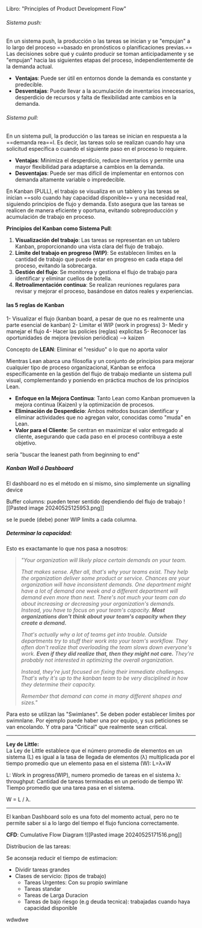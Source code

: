 Libro: "Principles of Product Development Flow"

###### Sistema push: 
En un sistema push, la producción o las tareas se inician y se "empujan" a lo largo del proceso ==basado en pronósticos o planificaciones previas.== Las decisiones sobre qué y cuánto producir se toman anticipadamente y se "empujan" hacia las siguientes etapas del proceso, independientemente de la demanda actual.
- **Ventajas**: Puede ser útil en entornos donde la demanda es constante y predecible.
- **Desventajas**: Puede llevar a la acumulación de inventarios innecesarios, desperdicio de recursos y falta de flexibilidad ante cambios en la demanda.

###### Sistema pull:
En un sistema pull, la producción o las tareas se inician en respuesta a la ==demanda rea==l. Es decir, las tareas solo se realizan cuando hay una solicitud específica o cuando el siguiente paso en el proceso lo requiere.
- **Ventajas**: Minimiza el desperdicio, reduce inventarios y permite una mayor flexibilidad para adaptarse a cambios en la demanda.
- **Desventajas**: Puede ser mas difícil de implementar en entornos con demanda altamente variable o impredecible.

En Kanban (PULL), el trabajo se visualiza en un tablero y las tareas se inician ==solo cuando hay capacidad disponible== y una necesidad real, siguiendo principios de flujo y demanda. Esto asegura que las tareas se realicen de manera eficiente y oportuna, evitando sobreproducción y acumulación de trabajo en proceso.

**Principios del Kanban como Sistema Pull**:

1. **Visualización del trabajo**: Las tareas se representan en un tablero Kanban, proporcionando una vista clara del flujo de trabajo.
2. **Límite del trabajo en progreso (WIP)**: Se establecen límites en la cantidad de trabajo que puede estar en progreso en cada etapa del proceso, evitando la sobrecarga.
3. **Gestión del flujo**: Se monitorea y gestiona el flujo de trabajo para identificar y eliminar cuellos de botella.
4. **Retroalimentación continua**: Se realizan reuniones regulares para revisar y mejorar el proceso, basándose en datos reales y experiencias.

#### las 5 reglas de Kanban

1- Visualizar el flujo (kanban board, a pesar de que no es realmente una parte esencial de kanban)
2- Limitar el WIP (work in progress)
3- Medir y manejar el flujo
4- Hacer las policies (reglas) explicitas
5- Reconocer las oportunidades de mejora (revision periódica) --> kaizen

Concepto de **LEAN**: Eliminar el "residuo" o lo que no aporta valor

Mientras Lean abarca una filosofía y un conjunto de principios para mejorar cualquier tipo de proceso organizacional, Kanban se enfoca específicamente en la gestión del flujo de trabajo mediante un sistema pull visual, complementando y poniendo en práctica muchos de los principios Lean.

- **Enfoque en la Mejora Continua**: Tanto Lean como Kanban promueven la mejora continua (Kaizen) y la optimización de procesos.
- **Eliminación de Desperdicio**: Ambos métodos buscan identificar y eliminar actividades que no agregan valor, conocidas como "muda" en Lean.
- **Valor para el Cliente**: Se centran en maximizar el valor entregado al cliente, asegurando que cada paso en el proceso contribuya a este objetivo.

sería "buscar the leanest path from beginning to end"

##### Kanban Wall ó Dashboard
El dashboard no es el método en sí mismo, sino simplemente un signalling device

Buffer columns: pueden tener sentido dependiendo del flujo de trabajo
![[Pasted image 20240525125953.png]]


se le puede (debe) poner WIP limits a cada columna. 


##### Determinar la capacidad:

Esto es exactamante lo que nos pasa a nosotros:

> *"Your organization will likely place certain demands on your team.*
> 
> *That makes sense. After all, that's why your teams exist.*
> *They help the organization deliver some product or service.*
> *Chances are your organization will have inconsistent demands.*
> *One department might have a lot of demand one week and a different department will demand even more than next.*
> *There's not much your team can do about increasing or decreasing your organization's demands. Instead, you have to focus on your team's capacity.*
> ***Most organizations don't think about your team's capacity when they create a demand.***
> 
> *That's actually why a lot of teams get into trouble. Outside departments try to stuff their work into your team's workflow.* *They often don't realize that overloading the team slows down everyone's work.* ***Even if they did realize that, then they might not care.***
> *They're probably not interested in optimizing the overall organization.*
> 
> *Instead, they're just focused on fixing their immediate challenges.*
> *That's why it's up to the kanban team to be very disciplined in how they determine their capacity.*
> 
> *Remember that demand can come in many different shapes and sizes."*

Para esto se utilizan las "Swimlanes". 
Se deben poder establecer limites por swimnlane. Por ejemplo puede haber una por equipo, y sus peticiones se van encolando. Y otra para "Critical" que realmente sean critical.


-------------


**Ley de Little:**  
La Ley de Little establece que el número promedio de elementos en un sistema (L) es igual a la tasa de llegada de elementos (λ) multiplicada por el tiempo promedio que un elemento pasa en el sistema (W):
L=λ×W

L: Work in progress(WIP), numero promedio de tareas en el sistema
λ: throughput: Cantidad de tareas terminadas en un periodo de tiempo
W: Tiempo promedio que una tarea pasa en el sistema.

W = L / λ. 

--------

El kanban Dashboard solo es una foto del momento actual, pero no te permite saber si a lo largo del tiempo el flujo funciona correctamente.

**CFD**: Cumulative Flow Diagram
![[Pasted image 20240525171516.png]]

Distribucion de las tareas:

Se aconseja reducir el tiempo de estimacion:
- Dividir tareas grandes
- Clases de servicio: (tipos de trabajo)
	- Tareas Urgentes: Con su propio swimlane
	- Tareas standar
	- Tareas de Larga Duracion
	- Tareas de bajo riesgo (e.g deuda tecnica): trabajadas cuando haya capacidad disponible

wdwdwe